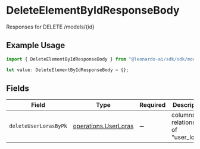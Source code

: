 # DeleteElementByIdResponseBody

Responses for DELETE /models/{id}

## Example Usage

```typescript
import { DeleteElementByIdResponseBody } from "@leonardo-ai/sdk/sdk/models/operations";

let value: DeleteElementByIdResponseBody = {};
```

## Fields

| Field                                                               | Type                                                                | Required                                                            | Description                                                         |
| ------------------------------------------------------------------- | ------------------------------------------------------------------- | ------------------------------------------------------------------- | ------------------------------------------------------------------- |
| `deleteUserLorasByPk`                                               | [operations.UserLoras](../../../sdk/models/operations/userloras.md) | :heavy_minus_sign:                                                  | columns and relationships of "user_loras".                          |